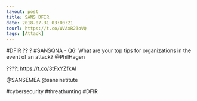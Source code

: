```yaml
---
layout: post
title: SANS DFIR
date: 2018-07-31 03:00:21
tourl: https://t.co/WVAxR23oVQ
tags: [Attack]
---
```

#DFIR ?? ? #SANSQNA - Q6: What are your top tips for organizations in the event of an attack? @PhilHagen 

????: https://t.co/3tFxYZfkAl 

 @SANSEMEA @sansinstitute

 #cybersecurity #threathunting #DFIR